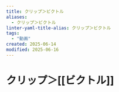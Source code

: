 ```yaml
---
title: クリップ＞ビクトル
aliases:
  - クリップ＞ビクトル
linter-yaml-title-alias: クリップ＞ビクトル
tags:
  - "動画"
created: 2025-06-14
modified: 2025-06-16
---
```


# クリップ＞[[ビクトル]]
